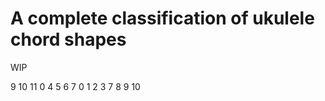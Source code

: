 # A complete classification of ukulele chord shapes

WIP

 9 10 11  0
 4  5  6  7
 0  1  2  3
 7  8  9 10
